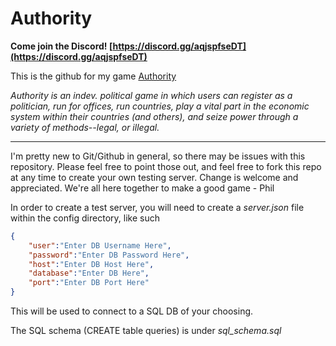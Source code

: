 # Authority

**Come join the Discord! [https://discord.gg/aqjspfseDT](https://discord.gg/aqjspfseDT)**

This is the github for my game [Authority](https://www.europeanperil.com/authority)

*Authority is an indev. political game in which users can register as a politician, run for offices, run countries, play a vital part in the economic system within their countries (and others), and seize power through a variety of methods--legal, or illegal.*

---




I'm pretty new to Git/Github in general, so there may be issues with this repository. Please feel free to point those out, and feel free to fork this repo at any time to create your own testing server. Change is welcome and appreciated. We're all here together to make a good game - Phil

In order to create a test server, you will need to create a *server.json* file within the config directory, like such

```json
{
    "user":"Enter DB Username Here",
    "password":"Enter DB Password Here",
    "host":"Enter DB Host Here",
    "database":"Enter DB Here",
    "port":"Enter DB Port Here"
}
```

This will be used to connect to a SQL DB of your choosing.

The SQL schema (CREATE table queries) is under *sql_schema.sql*
